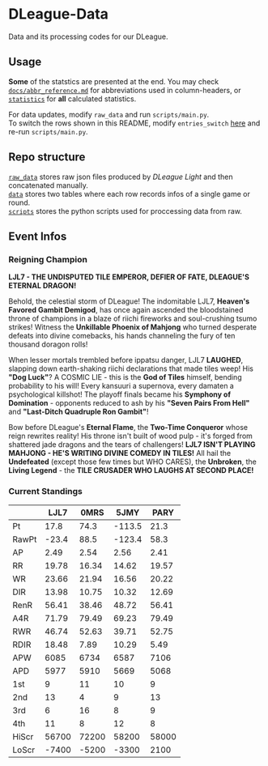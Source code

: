 # DLeague-Data

Data and its processing codes for our DLeague.  

## Usage

**Some** of the statstics are presented at the end. You may check [`docs/abbr_reference.md`](docs/abbr_reference.md) for abbreviations used in column-headers, or [`statistics`](statistics) for **all** calculated statistics.  

For data updates, modify `raw_data` and run `scripts/main.py`.  
To switch the rows shown in this README, modify `entries_switch` [here](scripts/utils.py#L22) and re-run `scripts/main.py`.  

## Repo structure

[`raw_data`](raw_data) stores raw json files produced by *DLeague Light* and then concatenated manually.  
[`data`](data) stores two tables where each row records infos of a single game or round.  
[`scripts`](scripts) stores the python scripts used for proccessing data from raw.  

## Event Infos

### Reigning Champion

**LJL7 - THE UNDISPUTED TILE EMPEROR, DEFIER OF FATE, DLEAGUE'S ETERNAL DRAGON!**

Behold, the celestial storm of DLeague! The indomitable LJL7, **Heaven's Favored Gambit Demigod**, has once again ascended the bloodstained throne of champions in a blaze of riichi fireworks and soul-crushing tsumo strikes! Witness the **Unkillable Phoenix of Mahjong** who turned desperate defeats into divine comebacks, his hands channeling the fury of ten thousand doragon rolls! 

When lesser mortals trembled before ippatsu danger, LJL7 **LAUGHED**, slapping down earth-shaking riichi declarations that made tiles weep! His **"Dog Luck"**? A COSMIC LIE - this is the **God of Tiles** himself, bending probability to his will! Every kansuuri a supernova, every damaten a psychological killshot! The playoff finals became his **Symphony of Domination** - opponents reduced to ash by his **"Seven Pairs From Hell"** and **"Last-Ditch Quadruple Ron Gambit"**!

Bow before DLeague's **Eternal Flame**, the **Two-Time Conqueror** whose reign rewrites reality! His throne isn't built of wood pulp - it's forged from shattered jade dragons and the tears of challengers! **LJL7 ISN'T PLAYING MAHJONG - HE'S WRITING DIVINE COMEDY IN TILES!** All hail the **Undefeated** (except those few times but WHO CARES), the **Unbroken**, the **Living Legend** - the **TILE CRUSADER WHO LAUGHS AT SECOND PLACE!**

### Current Standings

|       |     LJL7 |     0MRS |     5JMY |     PARY |
|-------|----------|----------|----------|----------|
| Pt    |    17.8  |    74.3  |  -113.5  |    21.3  |
| RawPt |   -23.4  |    88.5  |  -123.4  |    58.3  |
| AP    |     2.49 |     2.54 |     2.56 |     2.41 |
| RR    |    19.78 |    16.34 |    14.62 |    19.57 |
| WR    |    23.66 |    21.94 |    16.56 |    20.22 |
| DIR   |    13.98 |    10.75 |    10.32 |    12.69 |
| RenR  |    56.41 |    38.46 |    48.72 |    56.41 |
| A4R   |    71.79 |    79.49 |    69.23 |    79.49 |
| RWR   |    46.74 |    52.63 |    39.71 |    52.75 |
| RDIR  |    18.48 |     7.89 |    10.29 |     5.49 |
| APW   |  6085    |  6734    |  6587    |  7106    |
| APD   |  5977    |  5910    |  5669    |  5068    |
| 1st   |     9    |    11    |    10    |     9    |
| 2nd   |    13    |     4    |     9    |    13    |
| 3rd   |     6    |    16    |     8    |     9    |
| 4th   |    11    |     8    |    12    |     8    |
| HiScr | 56700    | 72200    | 58200    | 58000    |
| LoScr | -7400    | -5200    | -3300    |  2100    |
